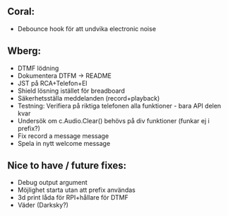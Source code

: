 ## Coral:

* Debounce hook för att undvika electronic noise

## Wberg:

* DTMF lödning
* Dokumentera DTFM -> README
* JST på RCA+Telefon+El
* Shield lösning istället för breadboard
* Säkerhetsställa meddelanden (record+playback)
* Testning: Verifiera på riktiga telefonen alla funktioner - bara API delen kvar
* Undersök om c.Audio.Clear() behövs på div funktioner (funkar ej i prefix?)
* Fix record a message message
* Spela in nytt welcome message

## Nice to have / future fixes:

* Debug output argument
* Möjlighet starta utan att prefix användas
* 3d print låda för RPI+hållare för DTMF
* Väder (Darksky?)
